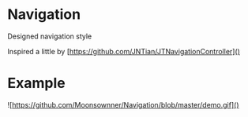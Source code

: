 # Navigation
Designed navigation style

Inspired a little by [https://github.com/JNTian/JTNavigationController]()

# Example
![https://github.com/Moonsownner/Navigation/blob/master/demo.gif]()





